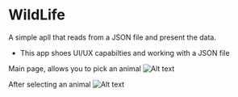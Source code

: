 # WildLife

A simple apll that reads from a JSON file and present the data.
* This app shoes UI/UX capabilties and working with a JSON file 

Main page, allows you to pick an animal 
![Alt text](https://drive.google.com/uc?export=view&id=1y7lnkLWHjTLr8_ssHwf_Wbv37awdkg69 "Main Page")


After selecting an animal
![Alt text](https://drive.google.com/uc?export=view&id=1iKwJqKGLb6C_dPhi5ogEAe54Ar8O_ffx "After selecting an animal")
